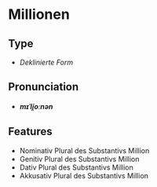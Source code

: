 # Millionen
## Type
- _Deklinierte Form_
## Pronunciation
- **_mɪˈli̯oːnən_**
## Features
- Nominativ Plural des Substantivs Million
- Genitiv Plural des Substantivs Million
- Dativ Plural des Substantivs Million
- Akkusativ Plural des Substantivs Million
